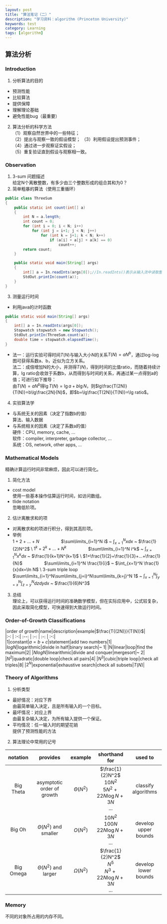 ```yaml
---
layout: post
title: "算法笔记（二）"
description: "学习资料：algorithm (Princeton University)"
keywords: test
category: Learning
tags: [algorithm]
---
```



## 算法分析

### Introduction  
1. 分析算法的目的
* 预测性能
* 比较算法
* 提供保障
* 理解理论基础
* 避免性能bug（最重要）
2. 算法分析的科学方法  
（1）观察自然世界中的一些特征；  
（2）提出与观察一致的假设模型；
（3）利用假设提出预测事件；  
（4）通过进一步观察证实假设；  
（5）重复验证直到假设与观察相一致。

### Observation
1. 3-sum 问题描述  
给定N个离散整数，有多少由三个整数形成的组合其和为0？
2. 简单粗暴的算法（使用三重循环）
```java
public class ThreeSum
{
    public static int count(int[] a)
    {
        int N = a.length;
        int count = 0;
        for (int i = 0; i < N; i++)
            for (int j = i+1; j < N; j++)
                for (int k = j+1; k < N; k++)
                    if (a[i] + a[j] + a[k] == 0)
                        count++;
        return count;
    }

    public static void main(String[] args)
    {
        int[] a = In.readInts(args[0]);//In.readInts()表示从输入流中读取整数
        StdOut.printIn(count(a));
    }
}
```
3. 测量运行时间  
* 利用java的计时函数
```java
public static void main(String[] args)
{
    int[] a = In.readInts(args[0]);
    Stopwatch stopwatch = new Stopwatch();
    StdOut.printIn(ThreeSum.count(a));
    double time = stopwatch.elapsedTime();
}
```
* 法一：运行实验可得时间$T(N)$与输入大小N的关系$T(N) = aN^b$，通过log-log图可获得系数a、b，近似为立方关系。  
法二：成倍增加N的大小，并测得$T(N)$，得到时间的比值ratio，而随着持续计算，lg ratio会收敛于系数b，从而得到与时间的关系，再通过某一点得到a的值；可进行如下推导：  
由$T(N) = aN^b$得$\lg T(N)=\lg a+b\lg N$，则$lg\frac{T(2N)}{T(N)}=b\lg\frac{2N}{N}$，即$b=\lg\frac{T(2N)}{T(N)}=\lg ratio$。
4. 实验算法学 
* 与系统无关的因素（决定了指数b的值）  
算法、输入数据
* 与系统相关的因素（决定了系数a的值）  
硬件：CPU, memory, cache, ...  
软件：compiler, interpreter, garbage collector, ...  
系统：OS, network, other apps, ...

### Mathematical Models
精确计算运行时间非常麻烦，因此可以进行简化。
1. 简化方法
* cost model  
使用一些基本操作估算运行时间，如访问数组。
* tlide notation  
忽略低阶项。
2. 估计离散求和的项
* 对离散求和的项进行积分，得到其高阶项。
* 举例  
$1+2+...+N$　　　　　$\sum\limits_{i=1}^N i$ ~ $\int_{x=1}^N x dx$ ~ $\frac{1}{2}N^2$
\\
$1^k+2^k+...+N^k$　　　　　$\sum\limits_{i=1}^N i^k$ ~ $\int_{x=1}^N x^k dx$ ~ $\frac{1}{k+1}N^{k+1}$
\\
$1+\frac{1}{2}+\frac{1}{3}+...+\frac{1}{N}$　　　　　$\sum\limits_{i=1}^N \frac{1}{i}$ ~ $\int_{x=1}^N \frac{1}{x}dx=\ln N$
\\
3-sum triple loop　　　　　$\sum\limits_{i=1}^N\sum\limits_{j=i}^N\sum\limits_{k=j}^N 1$ ~ $\int_{x=1}^N\int_{y=x}^N\int_{z=y}^N dzdydx$ ~ $\frac{1}{6}N^3$

3. 总结  
理论上，可以获得运行时间的准确数学模型，但在实际应用中，公式较复杂，因此采取简化模型，可快速得到大致运行时间。

### Order-of-Growth Classifications

|order of growth|name|description|example|$\frac{T{(2N)}}{T(N)}$|  
|:-: | :-:| :--: | :-: | :-: | :-:|  
|1|constant|$a=b+c$|statement|add two numbers|1|
|$log N$|logarithmic|divide in half|binary search|~ 1|
|N|linear|loop|find the maximum|2|
|$N log N$|linearithmic|divide and conquer|mergesort|~ 2|
|$N^2$|quadratic|double loop|check all pairs|4|
|$N^3$|cubic|triple loop|check all triples|8|
|$2^N$|exponential|exhaustive search|check all subsets|$T(N)$|

### Theory of Algorithms
1. 分析类型
* 最好情况：对应下界  
由最简单输入决定，且是所有输入的一个目标。  
* 最坏情况：对应上界  
由最复杂输入决定，为所有输入提供一个保证。
* 平均情况：任一输入时的期望花销  
提供了预测性能的方法
2. 算法理论中常用的记号  

|notation|provides|example|shorthand for|used to|
|:-:|:--:|:-:|:--:|:--:|
|Big Theta|asymptotic order of growth|$\Theta(N^2)$|$\frac{1}{2}N^2$<br>$10N^2$<br>$5N^2+22N\log N+3N$<br>...|classify algorithms|
|Big Oh|$\Theta(N^2)$ and smaller|$O(N^2)$|$10N^2$<br>$100N$<br>$22N\log N+3N$<br>...|develop upper bounds|
Big Omega|$\Theta(N^2)$ and larger|$\Omega(N^2)$|$\frac{1}{2}N^2$<br>$N^5$<br>$N^3+22N\log N+3N$<br>...|develop lower bounds| 

### Memory
不同的对象所占用的内存不同。